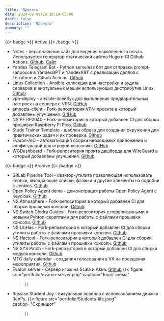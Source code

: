 ```yaml
---
title: 'Проекты'
date: 2024-09-09T18:10:19+03:00
draft: false
description: "Проекты"
summary: ""
---
```


{{< badge >}}
Active
{{< /badge >}}
* Notes - персональный сайт для ведения накопленного опыта. Используется генератор статический сайтов Hugo и CI Github Actions. [Github](https://github.com/pgalonza/Notes), [Сайт](https://notes.evaron.ru/)
* Yandex Telegram Bot - Python serveless бот для отправки prompt-запросов в YandexGPT и YandexART с реализаций деплоя с Terraform и Github Actions. [Github](https://github.com/pgalonza/yc-telegram-bot)
* Linux Collection - Ansible коллекция для настройки и аудита серверов и виртуальных машин использующих дистрибутив Linux. [Github](https://github.com/pgalonza/linux-collection/tree/main/roles)
* vpn-deploy - ansible-плейбук для выполнения предварительных настроек на сервере с VPN. [GitHub](https://github.com/pgalonza/vpn-deploy/tree/master)
* amnezia-client - Fork-репозитория VPN-проекта в который добавлены улучшения. [GitHub](https://github.com/pgalonza/amnezia-client)
* NS PF RP2040 - Fork-репозитория в который добавлен CI для сборки прошивки Raspberry Pi Pico. [Github](https://github.com/pgalonza/ns-pf-rp2040)
* Study Trainer Template - шаблон образа для создания окружения для практических задач и их проверки. [Github](https://github.com/pgalonza/study-trainer-template)
* Evaron-AIO - автоматизация сборки неоходимых приложений и конфигураций для игровой консолию. [GitHub](https://github.com/pgalonza/Evaron-AIO)
* WGDashboard - Fork-репозитория прокта дашборда для WireGuard в который добавлены улучшения. [Github](https://github.com/pgalonza/WGDashboard)

{{< badge >}}
Archive
{{< /badge >}}
* GitLab Pipeline Tool - desktop-утилита позволяющая использовать кнопки, выпадающие списки, флажки и другие элементы на подобии с Jenkins. [Github](https://github.com/pgalonza/gitlab-pipeline-tool)
* Open Policy Agent demo - демонстрация работы Open Policy Agent с Keycloak. [Github](https://github.com/pgalonza/opa-demo)
* NS Atmosphere - Fork-репозитория в который добавлен CI для сборки прошивки консоли. [Github](https://github.com/pgalonza/ns-Atmosphere)
* NS Switch Ghidra Guides - Fork-репозитория с переписанными и новыми Pyhton-скриптами для работы с файлами прошивки консоли. [Github](https://github.com/pgalonza/ns-Switch-Ghidra-Guides)
* NS LibHac - Fork-репозитория в который добавлен CI для сборки утилиты работы с файлами прошивки консоли. [Github](https://github.com/pgalonza/ns-LibHac)
* NS Hactool - Fork-репозитория в который добавлен CI для сборки утилиты работы с файлами прошивки консоли. [Github](https://github.com/pgalonza/ns-hactool)
* NS SYS Patch - Fork-репозитория в который добавлен CI для сборки модуля консоли. [Github](https://github.com/pgalonza/ns-pf-rp2040)
* MTG daily calendar - создания голосования в VK на посещения мероприятия. [Github](https://github.com/pgalonza/mtg-daily-calendar)
* Evaron server - Сервер игры на Scala и Akka. [Github](https://github.com/pgalonza/evaron_server)
{{< figure
    src="portfolio/evaron-server.png"
    caption="Блок-схема"
    >}}
* Russian Student Joy - визуальная новелла с использованием движка RenPy.
{{< figure
    src="portfolio/Students-life.jpeg"
    caption="Скриншот"
    >}}
